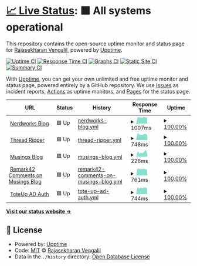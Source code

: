 # [📈 Live Status](https://gh.nerdworks.dev): <!--live status--> **🟩 All systems operational**

This repository contains the open-source uptime monitor and status page for [Rajasekharan Vengalil](https://blogorama.nerdworks.in/), powered by [Upptime](https://github.com/upptime/upptime).

[![Uptime CI](https://github.com/avranju/upptime/workflows/Uptime%20CI/badge.svg)](https://github.com/avranju/upptime/actions?query=workflow%3A%22Uptime+CI%22)
[![Response Time CI](https://github.com/avranju/upptime/workflows/Response%20Time%20CI/badge.svg)](https://github.com/avranju/upptime/actions?query=workflow%3A%22Response+Time+CI%22)
[![Graphs CI](https://github.com/avranju/upptime/workflows/Graphs%20CI/badge.svg)](https://github.com/avranju/upptime/actions?query=workflow%3A%22Graphs+CI%22)
[![Static Site CI](https://github.com/avranju/upptime/workflows/Static%20Site%20CI/badge.svg)](https://github.com/avranju/upptime/actions?query=workflow%3A%22Static+Site+CI%22)
[![Summary CI](https://github.com/avranju/upptime/workflows/Summary%20CI/badge.svg)](https://github.com/avranju/upptime/actions?query=workflow%3A%22Summary+CI%22)

With [Upptime](https://upptime.js.org), you can get your own unlimited and free uptime monitor and status page, powered entirely by a GitHub repository. We use [Issues](https://github.com/avranju/upptime/issues) as incident reports, [Actions](https://github.com/avranju/upptime/actions) as uptime monitors, and [Pages](https://gh.nerdworks.dev) for the status page.

<!--start: status pages-->
<!-- This summary is generated by Upptime (https://github.com/upptime/upptime) -->
<!-- Do not edit this manually, your changes will be overwritten -->
<!-- prettier-ignore -->
| URL | Status | History | Response Time | Uptime |
| --- | ------ | ------- | ------------- | ------ |
| <img alt="" src="https://icons.duckduckgo.com/ip3/blogorama.nerdworks.in.ico" height="13"> [Nerdworks Blog](https://blogorama.nerdworks.in) | 🟩 Up | [nerdworks-blog.yml](https://github.com/avranju/upptime/commits/HEAD/history/nerdworks-blog.yml) | <details><summary><img alt="Response time graph" src="./graphs/nerdworks-blog/response-time-week.png" height="20"> 1007ms</summary><br><a href="https://gh.nerdworks.dev/history/nerdworks-blog"><img alt="Response time 1045" src="https://img.shields.io/endpoint?url=https%3A%2F%2Fraw.githubusercontent.com%2Favranju%2Fupptime%2FHEAD%2Fapi%2Fnerdworks-blog%2Fresponse-time.json"></a><br><a href="https://gh.nerdworks.dev/history/nerdworks-blog"><img alt="24-hour response time 1030" src="https://img.shields.io/endpoint?url=https%3A%2F%2Fraw.githubusercontent.com%2Favranju%2Fupptime%2FHEAD%2Fapi%2Fnerdworks-blog%2Fresponse-time-day.json"></a><br><a href="https://gh.nerdworks.dev/history/nerdworks-blog"><img alt="7-day response time 1007" src="https://img.shields.io/endpoint?url=https%3A%2F%2Fraw.githubusercontent.com%2Favranju%2Fupptime%2FHEAD%2Fapi%2Fnerdworks-blog%2Fresponse-time-week.json"></a><br><a href="https://gh.nerdworks.dev/history/nerdworks-blog"><img alt="30-day response time 1021" src="https://img.shields.io/endpoint?url=https%3A%2F%2Fraw.githubusercontent.com%2Favranju%2Fupptime%2FHEAD%2Fapi%2Fnerdworks-blog%2Fresponse-time-month.json"></a><br><a href="https://gh.nerdworks.dev/history/nerdworks-blog"><img alt="1-year response time 1022" src="https://img.shields.io/endpoint?url=https%3A%2F%2Fraw.githubusercontent.com%2Favranju%2Fupptime%2FHEAD%2Fapi%2Fnerdworks-blog%2Fresponse-time-year.json"></a></details> | <details><summary><a href="https://gh.nerdworks.dev/history/nerdworks-blog">100.00%</a></summary><a href="https://gh.nerdworks.dev/history/nerdworks-blog"><img alt="All-time uptime 100.00%" src="https://img.shields.io/endpoint?url=https%3A%2F%2Fraw.githubusercontent.com%2Favranju%2Fupptime%2FHEAD%2Fapi%2Fnerdworks-blog%2Fuptime.json"></a><br><a href="https://gh.nerdworks.dev/history/nerdworks-blog"><img alt="24-hour uptime 100.00%" src="https://img.shields.io/endpoint?url=https%3A%2F%2Fraw.githubusercontent.com%2Favranju%2Fupptime%2FHEAD%2Fapi%2Fnerdworks-blog%2Fuptime-day.json"></a><br><a href="https://gh.nerdworks.dev/history/nerdworks-blog"><img alt="7-day uptime 100.00%" src="https://img.shields.io/endpoint?url=https%3A%2F%2Fraw.githubusercontent.com%2Favranju%2Fupptime%2FHEAD%2Fapi%2Fnerdworks-blog%2Fuptime-week.json"></a><br><a href="https://gh.nerdworks.dev/history/nerdworks-blog"><img alt="30-day uptime 100.00%" src="https://img.shields.io/endpoint?url=https%3A%2F%2Fraw.githubusercontent.com%2Favranju%2Fupptime%2FHEAD%2Fapi%2Fnerdworks-blog%2Fuptime-month.json"></a><br><a href="https://gh.nerdworks.dev/history/nerdworks-blog"><img alt="1-year uptime 100.00%" src="https://img.shields.io/endpoint?url=https%3A%2F%2Fraw.githubusercontent.com%2Favranju%2Fupptime%2FHEAD%2Fapi%2Fnerdworks-blog%2Fuptime-year.json"></a></details>
| <img alt="" src="https://icons.duckduckgo.com/ip3/threadripper.nerdworks.dev.ico" height="13"> [Thread Ripper](https://threadripper.nerdworks.dev/) | 🟩 Up | [thread-ripper.yml](https://github.com/avranju/upptime/commits/HEAD/history/thread-ripper.yml) | <details><summary><img alt="Response time graph" src="./graphs/thread-ripper/response-time-week.png" height="20"> 748ms</summary><br><a href="https://gh.nerdworks.dev/history/thread-ripper"><img alt="Response time 808" src="https://img.shields.io/endpoint?url=https%3A%2F%2Fraw.githubusercontent.com%2Favranju%2Fupptime%2FHEAD%2Fapi%2Fthread-ripper%2Fresponse-time.json"></a><br><a href="https://gh.nerdworks.dev/history/thread-ripper"><img alt="24-hour response time 729" src="https://img.shields.io/endpoint?url=https%3A%2F%2Fraw.githubusercontent.com%2Favranju%2Fupptime%2FHEAD%2Fapi%2Fthread-ripper%2Fresponse-time-day.json"></a><br><a href="https://gh.nerdworks.dev/history/thread-ripper"><img alt="7-day response time 748" src="https://img.shields.io/endpoint?url=https%3A%2F%2Fraw.githubusercontent.com%2Favranju%2Fupptime%2FHEAD%2Fapi%2Fthread-ripper%2Fresponse-time-week.json"></a><br><a href="https://gh.nerdworks.dev/history/thread-ripper"><img alt="30-day response time 788" src="https://img.shields.io/endpoint?url=https%3A%2F%2Fraw.githubusercontent.com%2Favranju%2Fupptime%2FHEAD%2Fapi%2Fthread-ripper%2Fresponse-time-month.json"></a><br><a href="https://gh.nerdworks.dev/history/thread-ripper"><img alt="1-year response time 801" src="https://img.shields.io/endpoint?url=https%3A%2F%2Fraw.githubusercontent.com%2Favranju%2Fupptime%2FHEAD%2Fapi%2Fthread-ripper%2Fresponse-time-year.json"></a></details> | <details><summary><a href="https://gh.nerdworks.dev/history/thread-ripper">100.00%</a></summary><a href="https://gh.nerdworks.dev/history/thread-ripper"><img alt="All-time uptime 100.00%" src="https://img.shields.io/endpoint?url=https%3A%2F%2Fraw.githubusercontent.com%2Favranju%2Fupptime%2FHEAD%2Fapi%2Fthread-ripper%2Fuptime.json"></a><br><a href="https://gh.nerdworks.dev/history/thread-ripper"><img alt="24-hour uptime 100.00%" src="https://img.shields.io/endpoint?url=https%3A%2F%2Fraw.githubusercontent.com%2Favranju%2Fupptime%2FHEAD%2Fapi%2Fthread-ripper%2Fuptime-day.json"></a><br><a href="https://gh.nerdworks.dev/history/thread-ripper"><img alt="7-day uptime 100.00%" src="https://img.shields.io/endpoint?url=https%3A%2F%2Fraw.githubusercontent.com%2Favranju%2Fupptime%2FHEAD%2Fapi%2Fthread-ripper%2Fuptime-week.json"></a><br><a href="https://gh.nerdworks.dev/history/thread-ripper"><img alt="30-day uptime 100.00%" src="https://img.shields.io/endpoint?url=https%3A%2F%2Fraw.githubusercontent.com%2Favranju%2Fupptime%2FHEAD%2Fapi%2Fthread-ripper%2Fuptime-month.json"></a><br><a href="https://gh.nerdworks.dev/history/thread-ripper"><img alt="1-year uptime 100.00%" src="https://img.shields.io/endpoint?url=https%3A%2F%2Fraw.githubusercontent.com%2Favranju%2Fupptime%2FHEAD%2Fapi%2Fthread-ripper%2Fuptime-year.json"></a></details>
| <img alt="" src="https://icons.duckduckgo.com/ip3/musings.nerdworks.dev.ico" height="13"> [Musings Blog](https://musings.nerdworks.dev/) | 🟩 Up | [musings-blog.yml](https://github.com/avranju/upptime/commits/HEAD/history/musings-blog.yml) | <details><summary><img alt="Response time graph" src="./graphs/musings-blog/response-time-week.png" height="20"> 226ms</summary><br><a href="https://gh.nerdworks.dev/history/musings-blog"><img alt="Response time 252" src="https://img.shields.io/endpoint?url=https%3A%2F%2Fraw.githubusercontent.com%2Favranju%2Fupptime%2FHEAD%2Fapi%2Fmusings-blog%2Fresponse-time.json"></a><br><a href="https://gh.nerdworks.dev/history/musings-blog"><img alt="24-hour response time 121" src="https://img.shields.io/endpoint?url=https%3A%2F%2Fraw.githubusercontent.com%2Favranju%2Fupptime%2FHEAD%2Fapi%2Fmusings-blog%2Fresponse-time-day.json"></a><br><a href="https://gh.nerdworks.dev/history/musings-blog"><img alt="7-day response time 226" src="https://img.shields.io/endpoint?url=https%3A%2F%2Fraw.githubusercontent.com%2Favranju%2Fupptime%2FHEAD%2Fapi%2Fmusings-blog%2Fresponse-time-week.json"></a><br><a href="https://gh.nerdworks.dev/history/musings-blog"><img alt="30-day response time 249" src="https://img.shields.io/endpoint?url=https%3A%2F%2Fraw.githubusercontent.com%2Favranju%2Fupptime%2FHEAD%2Fapi%2Fmusings-blog%2Fresponse-time-month.json"></a><br><a href="https://gh.nerdworks.dev/history/musings-blog"><img alt="1-year response time 265" src="https://img.shields.io/endpoint?url=https%3A%2F%2Fraw.githubusercontent.com%2Favranju%2Fupptime%2FHEAD%2Fapi%2Fmusings-blog%2Fresponse-time-year.json"></a></details> | <details><summary><a href="https://gh.nerdworks.dev/history/musings-blog">100.00%</a></summary><a href="https://gh.nerdworks.dev/history/musings-blog"><img alt="All-time uptime 100.00%" src="https://img.shields.io/endpoint?url=https%3A%2F%2Fraw.githubusercontent.com%2Favranju%2Fupptime%2FHEAD%2Fapi%2Fmusings-blog%2Fuptime.json"></a><br><a href="https://gh.nerdworks.dev/history/musings-blog"><img alt="24-hour uptime 100.00%" src="https://img.shields.io/endpoint?url=https%3A%2F%2Fraw.githubusercontent.com%2Favranju%2Fupptime%2FHEAD%2Fapi%2Fmusings-blog%2Fuptime-day.json"></a><br><a href="https://gh.nerdworks.dev/history/musings-blog"><img alt="7-day uptime 100.00%" src="https://img.shields.io/endpoint?url=https%3A%2F%2Fraw.githubusercontent.com%2Favranju%2Fupptime%2FHEAD%2Fapi%2Fmusings-blog%2Fuptime-week.json"></a><br><a href="https://gh.nerdworks.dev/history/musings-blog"><img alt="30-day uptime 100.00%" src="https://img.shields.io/endpoint?url=https%3A%2F%2Fraw.githubusercontent.com%2Favranju%2Fupptime%2FHEAD%2Fapi%2Fmusings-blog%2Fuptime-month.json"></a><br><a href="https://gh.nerdworks.dev/history/musings-blog"><img alt="1-year uptime 100.00%" src="https://img.shields.io/endpoint?url=https%3A%2F%2Fraw.githubusercontent.com%2Favranju%2Fupptime%2FHEAD%2Fapi%2Fmusings-blog%2Fuptime-year.json"></a></details>
| <img alt="" src="https://icons.duckduckgo.com/ip3/remark42.nerdworks.dev.ico" height="13"> [Remark42 Comments on Musings Blog](https://remark42.nerdworks.dev/api/v1/config?site=remark) | 🟩 Up | [remark42-comments-on-musings-blog.yml](https://github.com/avranju/upptime/commits/HEAD/history/remark42-comments-on-musings-blog.yml) | <details><summary><img alt="Response time graph" src="./graphs/remark42-comments-on-musings-blog/response-time-week.png" height="20"> 761ms</summary><br><a href="https://gh.nerdworks.dev/history/remark42-comments-on-musings-blog"><img alt="Response time 804" src="https://img.shields.io/endpoint?url=https%3A%2F%2Fraw.githubusercontent.com%2Favranju%2Fupptime%2FHEAD%2Fapi%2Fremark42-comments-on-musings-blog%2Fresponse-time.json"></a><br><a href="https://gh.nerdworks.dev/history/remark42-comments-on-musings-blog"><img alt="24-hour response time 793" src="https://img.shields.io/endpoint?url=https%3A%2F%2Fraw.githubusercontent.com%2Favranju%2Fupptime%2FHEAD%2Fapi%2Fremark42-comments-on-musings-blog%2Fresponse-time-day.json"></a><br><a href="https://gh.nerdworks.dev/history/remark42-comments-on-musings-blog"><img alt="7-day response time 761" src="https://img.shields.io/endpoint?url=https%3A%2F%2Fraw.githubusercontent.com%2Favranju%2Fupptime%2FHEAD%2Fapi%2Fremark42-comments-on-musings-blog%2Fresponse-time-week.json"></a><br><a href="https://gh.nerdworks.dev/history/remark42-comments-on-musings-blog"><img alt="30-day response time 774" src="https://img.shields.io/endpoint?url=https%3A%2F%2Fraw.githubusercontent.com%2Favranju%2Fupptime%2FHEAD%2Fapi%2Fremark42-comments-on-musings-blog%2Fresponse-time-month.json"></a><br><a href="https://gh.nerdworks.dev/history/remark42-comments-on-musings-blog"><img alt="1-year response time 791" src="https://img.shields.io/endpoint?url=https%3A%2F%2Fraw.githubusercontent.com%2Favranju%2Fupptime%2FHEAD%2Fapi%2Fremark42-comments-on-musings-blog%2Fresponse-time-year.json"></a></details> | <details><summary><a href="https://gh.nerdworks.dev/history/remark42-comments-on-musings-blog">100.00%</a></summary><a href="https://gh.nerdworks.dev/history/remark42-comments-on-musings-blog"><img alt="All-time uptime 100.00%" src="https://img.shields.io/endpoint?url=https%3A%2F%2Fraw.githubusercontent.com%2Favranju%2Fupptime%2FHEAD%2Fapi%2Fremark42-comments-on-musings-blog%2Fuptime.json"></a><br><a href="https://gh.nerdworks.dev/history/remark42-comments-on-musings-blog"><img alt="24-hour uptime 100.00%" src="https://img.shields.io/endpoint?url=https%3A%2F%2Fraw.githubusercontent.com%2Favranju%2Fupptime%2FHEAD%2Fapi%2Fremark42-comments-on-musings-blog%2Fuptime-day.json"></a><br><a href="https://gh.nerdworks.dev/history/remark42-comments-on-musings-blog"><img alt="7-day uptime 100.00%" src="https://img.shields.io/endpoint?url=https%3A%2F%2Fraw.githubusercontent.com%2Favranju%2Fupptime%2FHEAD%2Fapi%2Fremark42-comments-on-musings-blog%2Fuptime-week.json"></a><br><a href="https://gh.nerdworks.dev/history/remark42-comments-on-musings-blog"><img alt="30-day uptime 100.00%" src="https://img.shields.io/endpoint?url=https%3A%2F%2Fraw.githubusercontent.com%2Favranju%2Fupptime%2FHEAD%2Fapi%2Fremark42-comments-on-musings-blog%2Fuptime-month.json"></a><br><a href="https://gh.nerdworks.dev/history/remark42-comments-on-musings-blog"><img alt="1-year uptime 100.00%" src="https://img.shields.io/endpoint?url=https%3A%2F%2Fraw.githubusercontent.com%2Favranju%2Fupptime%2FHEAD%2Fapi%2Fremark42-comments-on-musings-blog%2Fuptime-year.json"></a></details>
| <img alt="" src="https://icons.duckduckgo.com/ip3/toteupad.nerdworks.dev.ico" height="13"> [ToteUp AD Auth](https://toteupad.nerdworks.dev/device.html) | 🟩 Up | [tote-up-ad-auth.yml](https://github.com/avranju/upptime/commits/HEAD/history/tote-up-ad-auth.yml) | <details><summary><img alt="Response time graph" src="./graphs/tote-up-ad-auth/response-time-week.png" height="20"> 744ms</summary><br><a href="https://gh.nerdworks.dev/history/tote-up-ad-auth"><img alt="Response time 793" src="https://img.shields.io/endpoint?url=https%3A%2F%2Fraw.githubusercontent.com%2Favranju%2Fupptime%2FHEAD%2Fapi%2Ftote-up-ad-auth%2Fresponse-time.json"></a><br><a href="https://gh.nerdworks.dev/history/tote-up-ad-auth"><img alt="24-hour response time 725" src="https://img.shields.io/endpoint?url=https%3A%2F%2Fraw.githubusercontent.com%2Favranju%2Fupptime%2FHEAD%2Fapi%2Ftote-up-ad-auth%2Fresponse-time-day.json"></a><br><a href="https://gh.nerdworks.dev/history/tote-up-ad-auth"><img alt="7-day response time 744" src="https://img.shields.io/endpoint?url=https%3A%2F%2Fraw.githubusercontent.com%2Favranju%2Fupptime%2FHEAD%2Fapi%2Ftote-up-ad-auth%2Fresponse-time-week.json"></a><br><a href="https://gh.nerdworks.dev/history/tote-up-ad-auth"><img alt="30-day response time 769" src="https://img.shields.io/endpoint?url=https%3A%2F%2Fraw.githubusercontent.com%2Favranju%2Fupptime%2FHEAD%2Fapi%2Ftote-up-ad-auth%2Fresponse-time-month.json"></a><br><a href="https://gh.nerdworks.dev/history/tote-up-ad-auth"><img alt="1-year response time 789" src="https://img.shields.io/endpoint?url=https%3A%2F%2Fraw.githubusercontent.com%2Favranju%2Fupptime%2FHEAD%2Fapi%2Ftote-up-ad-auth%2Fresponse-time-year.json"></a></details> | <details><summary><a href="https://gh.nerdworks.dev/history/tote-up-ad-auth">100.00%</a></summary><a href="https://gh.nerdworks.dev/history/tote-up-ad-auth"><img alt="All-time uptime 100.00%" src="https://img.shields.io/endpoint?url=https%3A%2F%2Fraw.githubusercontent.com%2Favranju%2Fupptime%2FHEAD%2Fapi%2Ftote-up-ad-auth%2Fuptime.json"></a><br><a href="https://gh.nerdworks.dev/history/tote-up-ad-auth"><img alt="24-hour uptime 100.00%" src="https://img.shields.io/endpoint?url=https%3A%2F%2Fraw.githubusercontent.com%2Favranju%2Fupptime%2FHEAD%2Fapi%2Ftote-up-ad-auth%2Fuptime-day.json"></a><br><a href="https://gh.nerdworks.dev/history/tote-up-ad-auth"><img alt="7-day uptime 100.00%" src="https://img.shields.io/endpoint?url=https%3A%2F%2Fraw.githubusercontent.com%2Favranju%2Fupptime%2FHEAD%2Fapi%2Ftote-up-ad-auth%2Fuptime-week.json"></a><br><a href="https://gh.nerdworks.dev/history/tote-up-ad-auth"><img alt="30-day uptime 100.00%" src="https://img.shields.io/endpoint?url=https%3A%2F%2Fraw.githubusercontent.com%2Favranju%2Fupptime%2FHEAD%2Fapi%2Ftote-up-ad-auth%2Fuptime-month.json"></a><br><a href="https://gh.nerdworks.dev/history/tote-up-ad-auth"><img alt="1-year uptime 100.00%" src="https://img.shields.io/endpoint?url=https%3A%2F%2Fraw.githubusercontent.com%2Favranju%2Fupptime%2FHEAD%2Fapi%2Ftote-up-ad-auth%2Fuptime-year.json"></a></details>

<!--end: status pages-->

[**Visit our status website →**](https://gh.nerdworks.dev)

## 📄 License

- Powered by: [Upptime](https://github.com/upptime/upptime)
- Code: [MIT](./LICENSE) © [Rajasekharan Vengalil](https://blogorama.nerdworks.in/)
- Data in the `./history` directory: [Open Database License](https://opendatacommons.org/licenses/odbl/1-0/)
